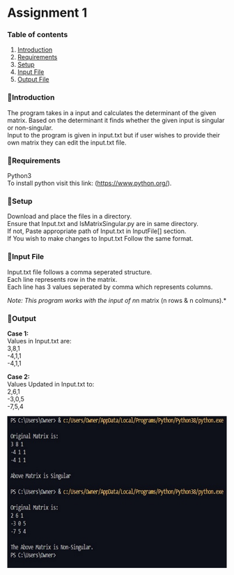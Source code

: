 # Assignment 1  
  
### Table of contents  
1. [Introduction](#Introduction)  
2. [Requirements](#Requirements)  
3. [Setup](#Setup)  
4. [Input File](#Input-File)  
5. [Output File](#Input-File)  
  
  
### 🔹Introduction  
  
The program takes in a input and calculates the determinant of the given matrix. Based on the determinant it finds whether the given input is singular or non-singular.  
Input to the program is given in input.txt but if user wishes to provide their own matrix they can edit the input.txt file.  
  
  
### 🔹Requirements  
  
Python3  
To install python visit this link: (https://www.python.org/).  
  
  
### 🔹Setup  
  
Download and place the files in a directory.  
Ensure that Input.txt and IsMatrixSingular.py are in same directory.  
If not, Paste appropriate path of Input.txt in InputFile[] section.  
If You wish to make changes to Input.txt Follow the same format.  
  
  
### 🔹Input File  
  
Input.txt file follows a comma seperated structure.  
Each line represents row in the matrix.  
Each line has 3 values seperated by comma which represents columns.  
  
*Note: This program works with the input of n*n matrix (n rows & n colmuns).*  
  
  
### 🔹Output  
  
**Case 1:**  
Values in Input.txt are:  
3,8,1  
-4,1,1  
-4,1,1  
  
**Case 2:**  
Values Updated in Input.txt to:  
2,6,1  
-3,0,5  
-7,5,4  
  
<img align="left" src="https://github.com/iVibhuti/Msc-CA-CM2/blob/main/Gareth%20Sequeira%2020030142031/Assignment%201/Assets/Output.jpg" alt="Output" width="720" height="348">  
